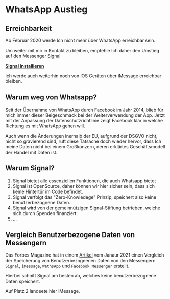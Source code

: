 # WhatsApp Austieg 

## Erreichbarkeit

Ab Februar 2020 werde Ich nicht mehr über WhatsApp erreichbar sein. 

Um weiter mit mir in Kontakt zu bleiben, empfehle Ich daher den Umstieg auf den Messenger [Signal](https://signal.org)

**[Signal installieren](https://signal.org/install/)**

Ich werde auch weiterhin noch von iOS Geräten über iMessage erreichbar bleiben.


## Warum weg von Whatsapp?

Seit der Übernahme von WhatsApp durch Facebook im Jahr 2014, blieb für mich immer dieser Beigeschmack bei der Weiterverwendung der App.
Jetzt mit der Anpassung der Datenschutzrichtlinie zeigt Facebook klar in welche Richtung es mit WhatsApp gehen will.

Auch wenn die Änderungen inerhalb der EU, aufgrund der DSGVO nicht, nicht so gravierend sind, ruft diese Tatsache doch wieder hervor, dass Ich meine Daten nicht bei einem Großkonzern, deren erklärtes Geschäftsmodell der Handel mit Daten ist.

## Warum Signal?

1. Signal bietet alle essenziellen Funktionen, die auch Whatsapp bietet
2. Signal ist OpenSource, daher können wir hier sicher sein, dass sich keine Hintertür im Code befindet.
3. Signal verfolgt das "Zero-Knowledege" Prinzip, speichert also keine benutzerbezognene Daten.
4. Signal wird von der gemeinnützigen Signal-Stiftung betrieben, welche sich durch Spenden finanziert.
5. ...

## Vergleich Benutzerbezogene Daten von Messengern

Das Forbes Magazine hat in einem [Artikel](https://www.forbes.com/sites/zakdoffman/2021/01/03/whatsapp-beaten-by-apples-new-imessage-update-for-iphone-users/?sh=77c0f9403623) vom Janaur 2021 einen Vergleich der Speicherung von Benutzerbezognenen Daten von den Messengern `Signal`, `iMessage`, `WathsApp` und `Facebook Messenger` erstellt.

Hierbei schnitt Signal am besten ab, welches keine benutzerbezognene Daten speichert.

Auf Platz 2 landeete hier iMessage.
